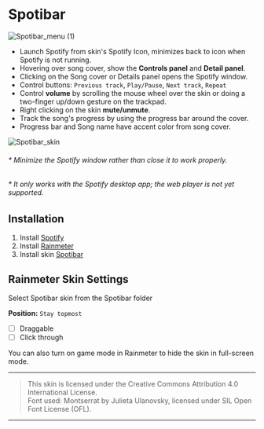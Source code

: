 
# Spotibar

![Spotibar_menu (1)](https://github.com/user-attachments/assets/25769c0d-5226-4178-90e6-1022db33aae7)

* Launch Spotify from skin's Spotify Icon, minimizes back to icon when Spotify is not running.
* Hovering over song cover, show the **Controls panel** and **Detail panel**.
* Clicking on the Song cover or Details panel opens the Spotify window.
* Control buttons: `Previous track`, `Play/Pause`, `Next track`, `Repeat`
* Control **volume** by scrolling the mouse wheel over the skin or doing a two-finger up/down gesture on the trackpad.
* Right clicking on the skin **mute/unmute**.
* Track the song's progress by using the progress bar around the cover.
* Progress bar and Song name have accent color from song cover.

![Spotibar_skin](https://github.com/user-attachments/assets/b1f05398-6c7b-4f28-8d49-01c7776600de)

###### * Minimize the Spotify window rather than close it to work properly.
###### * It only works with the Spotify desktop app; the web player is not yet supported.

## Installation

1. Install [Spotify](https://www.spotify.com/download/windows)
2. Install [Rainmeter](https://rainmeter.net)
3. Install skin [Spotibar](https://github.com/ZoraizLajwer/spotibar)

## Rainmeter Skin Settings

Select Spotibar skin from the Spotibar folder

**Position:** `Stay topmost`
* [ ] Draggable
* [ ] Click through

You can also turn on game mode in Rainmeter to hide the skin in full-screen mode.

---

> This skin is licensed under the Creative Commons Attribution 4.0 International License.  
> Font used: Montserrat by Julieta Ulanovsky, licensed under SIL Open Font License (OFL).

---
